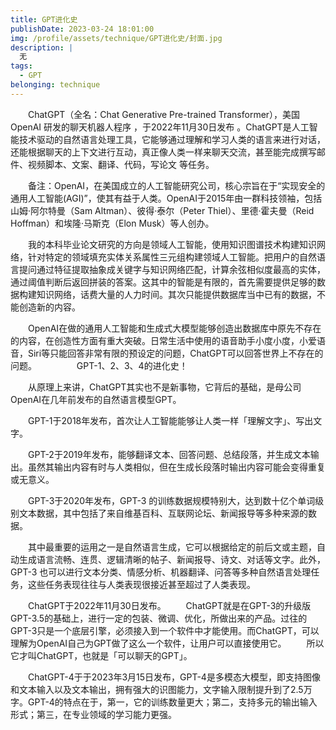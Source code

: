 ```yaml
---
title: GPT进化史
publishDate: 2023-03-24 18:01:00
img: /profile/assets/technique/GPT进化史/封面.jpg
description: |
  无
tags:
  - GPT
belonging: technique
---
```

　　ChatGPT（全名：Chat Generative Pre-trained Transformer），美国OpenAI 研发的聊天机器人程序 ，于2022年11月30日发布 。ChatGPT是人工智能技术驱动的自然语言处理工具，它能够通过理解和学习人类的语言来进行对话，还能根据聊天的上下文进行互动，真正像人类一样来聊天交流，甚至能完成撰写邮件、视频脚本、文案、翻译、代码，写论文 等任务。
 
　　备注：OpenAI，在美国成立的人工智能研究公司，核心宗旨在于“实现安全的通用人工智能(AGI)”，使其有益于人类。OpenAI于2015年由一群科技领袖，包括山姆·阿尔特曼（Sam Altman）、彼得·泰尔（Peter Thiel）、里德·霍夫曼（Reid Hoffman）和埃隆·马斯克（Elon Musk）等人创办。

　　我的本科毕业论文研究的方向是领域人工智能，使用知识图谱技术构建知识网络，针对特定的领域填充实体关系属性三元组构建领域人工智能。把用户的自然语言提问通过特征提取抽象成关键字与知识网络匹配，计算余弦相似度最高的实体，通过阈值判断后返回拼装的答案。这其中的智能是有限的，首先需要提供足够的数据构建知识网络，话费大量的人力时间。其次只能提供数据库当中已有的数据，不能创造新的内容。

　　OpenAI在做的通用人工智能和生成式大模型能够创造出数据库中原先不存在的内容，在创造性方面有重大突破。日常生活中使用的语音助手小度小度，小爱语音，Siri等只能回答非常有限的预设定的问题，ChatGPT可以回答世界上不存在的问题。
　　
　　GPT-1、2、3、4的进化史！

　　从原理上来讲，ChatGPT其实也不是新事物，它背后的基础，是母公司OpenAI在几年前发布的自然语言模型GPT。

　　GPT-1于2018年发布，首次让人工智能能够让人类一样「理解文字」、写出文字。

　　GPT-2于2019年发布，能够翻译文本、回答问题、总结段落，并生成文本输出。虽然其输出内容有时与人类相似，但在生成长段落时输出内容可能会变得重复或无意义。

　　GPT-3于2020年发布，GPT-3 的训练数据规模特别大，达到数十亿个单词级别文本数据，其中包括了来自维基百科、互联网论坛、新闻报导等多种来源的数据。

　　其中最重要的运用之一是自然语言生成，它可以根据给定的前后文或主题，自动生成语言流畅、连贯、逻辑清晰的帖子、新闻报导、诗文、对话等文字。此外，GPT-3 也可以进行文本分类、情感分析、机器翻译、问答等多种自然语言处理任务，这些任务表现往往与人类表现很接近甚至超过了人类表现。

　　ChatGPT于2022年11月30日发布。
　　ChatGPT就是在GPT-3的升级版GPT-3.5的基础上，进行一定的包装、微调、优化，所做出来的产品。过往的GPT-3只是一个底层引擎，必须接入到一个软件中才能使用。而ChatGPT，可以理解为OpenAI自己为GPT做了这么一个软件，让用户可以直接使用它。
　　所以它才叫ChatGPT，也就是「可以聊天的GPT」。

　　ChatGPT-4于于2023年3月15日发布，GPT-4是多模态大模型，即支持图像和文本输入以及文本输出，拥有强大的识图能力，文字输入限制提升到了2.5万字。GPT-4的特点在于，第一，它的训练数量更大；第二，支持多元的输出输入形式；第三，在专业领域的学习能力更强。